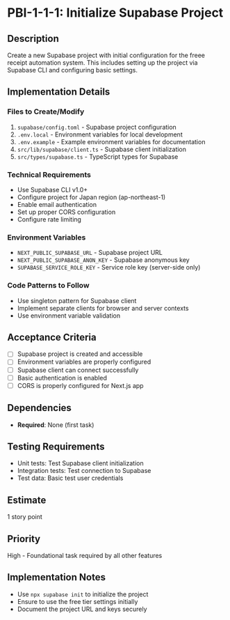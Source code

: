 # PBI-1-1-1: Initialize Supabase Project

## Description

Create a new Supabase project with initial configuration for the freee receipt
automation system. This includes setting up the project via Supabase CLI and
configuring basic settings.

## Implementation Details

### Files to Create/Modify

1. `supabase/config.toml` - Supabase project configuration
2. `.env.local` - Environment variables for local development
3. `.env.example` - Example environment variables for documentation
4. `src/lib/supabase/client.ts` - Supabase client initialization
5. `src/types/supabase.ts` - TypeScript types for Supabase

### Technical Requirements

- Use Supabase CLI v1.0+
- Configure project for Japan region (ap-northeast-1)
- Enable email authentication
- Set up proper CORS configuration
- Configure rate limiting

### Environment Variables

- `NEXT_PUBLIC_SUPABASE_URL` - Supabase project URL
- `NEXT_PUBLIC_SUPABASE_ANON_KEY` - Supabase anonymous key
- `SUPABASE_SERVICE_ROLE_KEY` - Service role key (server-side only)

### Code Patterns to Follow

- Use singleton pattern for Supabase client
- Implement separate clients for browser and server contexts
- Use environment variable validation

## Acceptance Criteria

- [ ] Supabase project is created and accessible
- [ ] Environment variables are properly configured
- [ ] Supabase client can connect successfully
- [ ] Basic authentication is enabled
- [ ] CORS is properly configured for Next.js app

## Dependencies

- **Required**: None (first task)

## Testing Requirements

- Unit tests: Test Supabase client initialization
- Integration tests: Test connection to Supabase
- Test data: Basic test user credentials

## Estimate

1 story point

## Priority

High - Foundational task required by all other features

## Implementation Notes

- Use `npx supabase init` to initialize the project
- Ensure to use the free tier settings initially
- Document the project URL and keys securely
